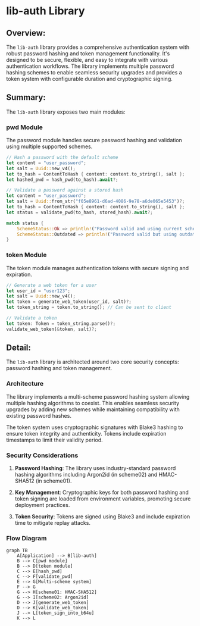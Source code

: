 # lib-auth Library

## Overview:

The `lib-auth` library provides a comprehensive authentication system with robust password hashing and token management functionality. It's designed to be secure, flexible, and easy to integrate with various authentication workflows. The library implements multiple password hashing schemes to enable seamless security upgrades and provides a token system with configurable duration and cryptographic signing.

## Summary:

The `lib-auth` library exposes two main modules:

### pwd Module

The password module handles secure password hashing and validation using multiple supported schemes.

```rust
// Hash a password with the default scheme
let content = "user_password";
let salt = Uuid::new_v4();
let to_hash = ContentToHash { content: content.to_string(), salt };
let hashed_pwd = hash_pwd(to_hash).await?;
```

```rust
// Validate a password against a stored hash
let content = "user_password";
let salt = Uuid::from_str("f05e8961-d6ad-4086-9e78-a6de065e5453")?;
let to_hash = ContentToHash { content: content.to_string(), salt };
let status = validate_pwd(to_hash, stored_hash).await?;

match status {
    SchemeStatus::Ok => println!("Password valid and using current scheme"),
    SchemeStatus::Outdated => println!("Password valid but using outdated scheme, should be rehashed"),
}
```

### token Module

The token module manages authentication tokens with secure signing and expiration.

```rust
// Generate a web token for a user
let user_id = "user123";
let salt = Uuid::new_v4();
let token = generate_web_token(user_id, salt)?;
let token_string = token.to_string(); // Can be sent to client
```

```rust
// Validate a token
let token: Token = token_string.parse()?;
validate_web_token(&token, salt)?;
```

## Detail:

The `lib-auth` library is architected around two core security concepts: password hashing and token management. 

### Architecture

The library implements a multi-scheme password hashing system allowing multiple hashing algorithms to coexist. This enables seamless security upgrades by adding new schemes while maintaining compatibility with existing password hashes.

The token system uses cryptographic signatures with Blake3 hashing to ensure token integrity and authenticity. Tokens include expiration timestamps to limit their validity period.

### Security Considerations

1. **Password Hashing**: The library uses industry-standard password hashing algorithms including Argon2id (in scheme02) and HMAC-SHA512 (in scheme01).

2. **Key Management**: Cryptographic keys for both password hashing and token signing are loaded from environment variables, promoting secure deployment practices.

3. **Token Security**: Tokens are signed using Blake3 and include expiration time to mitigate replay attacks.

### Flow Diagram

```mermaid
graph TB
    A[Application] --> B[lib-auth]
    B --> C[pwd module]
    B --> D[token module]
    C --> E[hash_pwd]
    C --> F[validate_pwd]
    E --> G[Multi-scheme system]
    F --> G
    G --> H[scheme01: HMAC-SHA512]
    G --> I[scheme02: Argon2id]
    D --> J[generate_web_token]
    D --> K[validate_web_token]
    J --> L[token_sign_into_b64u]
    K --> L
```
